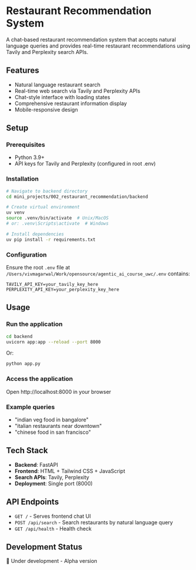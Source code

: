 # Restaurant Recommendation System

A chat-based restaurant recommendation system that accepts natural language queries and provides real-time restaurant recommendations using Tavily and Perplexity search APIs.

## Features
- Natural language restaurant search
- Real-time web search via Tavily and Perplexity APIs
- Chat-style interface with loading states
- Comprehensive restaurant information display
- Mobile-responsive design

## Setup

### Prerequisites
- Python 3.9+
- API keys for Tavily and Perplexity (configured in root .env)

### Installation

```bash
# Navigate to backend directory
cd mini_projects/002_restaurant_recommendation/backend

# Create virtual environment
uv venv
source .venv/bin/activate  # Unix/MacOS
# or: .venv\Scripts\activate  # Windows

# Install dependencies
uv pip install -r requirements.txt
```

### Configuration

Ensure the root `.env` file at `/Users/vivmagarwal/Work/opensource/agentic_ai_course_uwc/.env` contains:
```
TAVILY_API_KEY=your_tavily_key_here
PERPLEXITY_API_KEY=your_perplexity_key_here
```

## Usage

### Run the application
```bash
cd backend
uvicorn app:app --reload --port 8000
```

Or:
```bash
python app.py
```

### Access the application
Open http://localhost:8000 in your browser

### Example queries
- "indian veg food in bangalore"
- "italian restaurants near downtown"
- "chinese food in san francisco"

## Tech Stack
- **Backend**: FastAPI
- **Frontend**: HTML + Tailwind CSS + JavaScript
- **Search APIs**: Tavily, Perplexity
- **Deployment**: Single port (8000)

## API Endpoints
- `GET /` - Serves frontend chat UI
- `POST /api/search` - Search restaurants by natural language query
- `GET /api/health` - Health check

## Development Status
🚧 Under development - Alpha version
